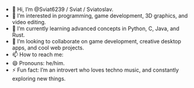 - 👋 Hi, I’m @Sviat6239 / Sviat / Sviatoslav.  
- 👀 I’m interested in programming, game development, 3D graphics, and video editing.  
- 🌱 I’m currently learning advanced concepts in Python, C, Java, and Rust.  
- 💞️ I’m looking to collaborate on game development, creative desktop apps, and cool web projects.  
- 📫 How to reach me:   
- 😄 Pronouns: he/him.  
- ⚡ Fun fact: I’m an introvert who loves techno music, and constantly exploring new things. 
